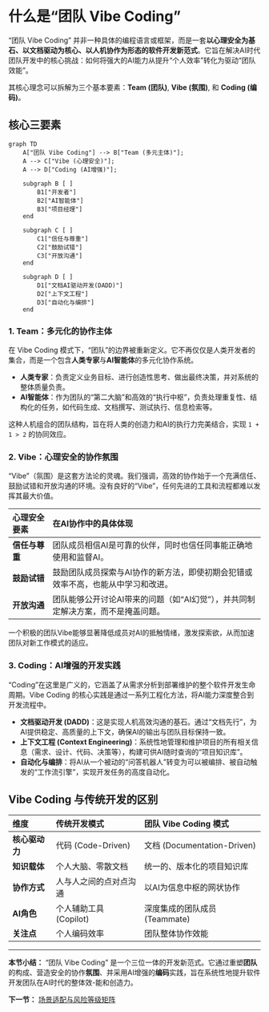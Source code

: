 # 什么是“团队 Vibe Coding”

“团队 Vibe Coding” 并非一种具体的编程语言或框架，而是一套**以心理安全为基石、以文档驱动为核心、以人机协作为形态的软件开发新范式**。它旨在解决AI时代团队开发中的核心挑战：如何将强大的AI能力从提升“个人效率”转化为驱动“团队效能”。

其核心理念可以拆解为三个基本要素：**Team (团队)**, **Vibe (氛围)**, 和 **Coding (编码)**。

## 核心三要素

```mermaid
graph TD
    A["团队 Vibe Coding"] --> B["Team (多元主体)"];
    A --> C["Vibe (心理安全)"];
    A --> D["Coding (AI增强)"];

    subgraph B [ ]
        B1["开发者"]
        B2["AI智能体"]
        B3["项目经理"]
    end

    subgraph C [ ]
        C1["信任与尊重"]
        C2["鼓励试错"]
        C3["开放沟通"]
    end

    subgraph D [ ]
        D1["文档AI驱动开发(DADD)"]
        D2["上下文工程"]
        D3["自动化与编排"]
    end
```

### 1. Team：多元化的协作主体

在 Vibe Coding 模式下，“团队”的边界被重新定义。它不再仅仅是人类开发者的集合，而是一个包含**人类专家**与**AI智能体**的多元化协作系统。

- **人类专家**：负责定义业务目标、进行创造性思考、做出最终决策，并对系统的整体质量负责。
- **AI智能体**：作为团队的“第二大脑”和高效的“执行中枢”，负责处理重复性、结构化的任务，如代码生成、文档撰写、测试执行、信息检索等。

这种人机组合的团队结构，旨在将人类的创造力和AI的执行力完美结合，实现 `1 + 1 > 2` 的协同效应。

### 2. Vibe：心理安全的协作氛围

“Vibe”（氛围）是这套方法论的灵魂。我们强调，高效的协作始于一个充满信任、鼓励试错和开放沟通的环境。没有良好的“Vibe”，任何先进的工具和流程都难以发挥其最大价值。

| 心理安全要素 | 在AI协作中的具体体现 |
| :--- | :--- |
| **信任与尊重** | 团队成员相信AI是可靠的伙伴，同时也信任同事能正确地使用和监督AI。 |
| **鼓励试错** | 鼓励团队成员探索与AI协作的新方法，即使初期会犯错或效率不高，也能从中学习和改进。 |
| **开放沟通** | 团队能够公开讨论AI带来的问题（如“AI幻觉”），并共同制定解决方案，而不是掩盖问题。 |

一个积极的团队Vibe能够显著降低成员对AI的抵触情绪，激发探索欲，从而加速团队对新工作模式的适应。

### 3. Coding：AI增强的开发实践

“Coding”在这里是广义的，它涵盖了从需求分析到部署维护的整个软件开发生命周期。Vibe Coding 的核心实践是通过一系列工程化方法，将AI能力深度整合到开发流程中。

- **文档驱动开发 (DADD)**：这是实现人机高效沟通的基石。通过“文档先行”，为AI提供稳定、高质量的上下文，确保AI的输出与团队目标保持一致。
- **上下文工程 (Context Engineering)**：系统性地管理和维护项目的所有相关信息（需求、设计、代码、决策等），构建可供AI随时查询的“项目知识库”。
- **自动化与编排**：将AI从一个被动的“问答机器人”转变为可以被编排、被自动触发的“工作流引擎”，实现开发任务的高度自动化。

## Vibe Coding 与传统开发的区别

| 维度 | 传统开发模式 | 团队 Vibe Coding 模式 |
| :--- | :--- | :--- |
| **核心驱动力** | 代码 (Code-Driven) | 文档 (Documentation-Driven) |
| **知识载体** | 个人大脑、零散文档 | 统一的、版本化的项目知识库 |
| **协作方式** | 人与人之间的点对点沟通 | 以AI为信息中枢的网状协作 |
| **AI角色** | 个人辅助工具 (Copilot) | 深度集成的团队成员 (Teammate) |
| **关注点** | 个人编码效率 | 团队整体协作效能 |

---

**本节小结：** “团队 Vibe Coding” 是一个三位一体的开发新范式。它通过重塑**团队**的构成、营造安全的协作**氛围**、并采用AI增强的**编码**实践，旨在系统性地提升软件开发团队在AI时代的整体效-能和创造力。

**下一节：** [场景适配与风险等级矩阵](risk-matrix.md)